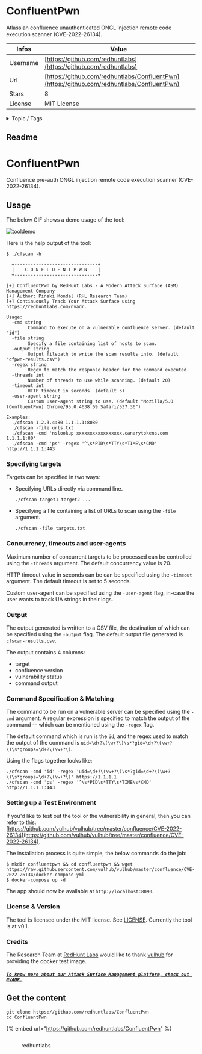 # ConfluentPwn

Atlassian confluence unauthenticated ONGL injection remote code execution scanner (CVE-2022-26134).

| Infos    | Value                                                              |
| -------- | -------------------------------------------------------------------|
| Username | [https://github.com/redhuntlabs](https://github.com/redhuntlabs) |
| Url      | [https://github.com/redhuntlabs/ConfluentPwn](https://github.com/redhuntlabs/ConfluentPwn)                                               |
| Stars    | 8                                                          |
| License  | MIT License                                                        |

<details>

<summary>Topic / Tags</summary>



</details>

## Readme

# ConfluentPwn
Confluence pre-auth ONGL injection remote code execution scanner (CVE-2022-26134).

## Usage
The below GIF shows a demo usage of the tool:

![tooldemo](https://user-images.githubusercontent.com/39941993/172548712-6bf81497-99ec-48c2-b076-d8a472c85a1f.gif)


Here is the help output of the tool:
```
$ ./cfscan -h

  +-------------------------------+
  |    C O N F L U E N T P W N    |
  +-------------------------------+

[+] ConfluentPwn by RedHunt Labs - A Modern Attack Surface (ASM) Management Company
[+] Author: Pinaki Mondal (RHL Research Team)
[+] Continuously Track Your Attack Surface using https://redhuntlabs.com/nvadr.

Usage:
  -cmd string
        Command to execute on a vulnerable confluence server. (default "id")
  -file string
        Specify a file containing list of hosts to scan.
  -output string
        Output filepath to write the scan results into. (default "cfpwn-results.csv")
  -regex string
        Regex to match the response header for the command executed.
  -threads int
        Number of threads to use while scanning. (default 20)
  -timeout int
        HTTP timeout in seconds. (default 5)
  -user-agent string
        Custom user-agent string to use. (default "Mozilla/5.0 (ConfluentPwn) Chrome/95.0.4638.69 Safari/537.36")

Examples:
  ./cfscan 1.2.3.4:80 1.1.1.1:8080
  ./cfscan -file urls.txt
  ./cfscan -cmd 'nslookup xxxxxxxxxxxxxxxxx.canarytokens.com 1.1.1.1:80'
  ./cfscan -cmd 'ps' -regex '^\s*PID\s*TTY\s*TIME\s*CMD' http://1.1.1.1:443
```

### Specifying targets
Targets can be specified in two ways:
- Specifying URLs directly via command line.
    ```
    ./cfscan target1 target2 ...
    ```
- Specifying a file containing a list of URLs to scan using the `-file` argument.
    ```
    ./cfscan -file targets.txt
    ```

### Concurrency, timeouts and user-agents
Maximum number of concurrent targets to be processed can be controlled using the `-threads` argument. The default concurrency value is 20.

HTTP timeout value in seconds can be can be specified using the `-timeout` argument. The default timeout is set to 5 seconds.

Custom user-agent can be specified using the `-user-agent` flag, in-case the user wants to track UA strings in their logs.

### Output
The output generated is written to a CSV file, the destination of which can be specified using the `-output` flag. The default output file generated is `cfscan-results.csv`.

The output contains 4 columns:
- target
- confluence version
- vulnerability status
- command output

### Command Specification & Matching
The command to be run on a vulnerable server can be specified using the `-cmd` argument. A regular expression is specified to match the output of the command -- which can be mentioned using the `-regex` flag.

The default command which is run is the `id`, and the regex used to match the output of the command is `uid=\d+?\(\w+?\)\s*?gid=\d+?\(\w+?\)\s*groups=\d+?\(\w+?\)`.

Using the flags together looks like:
```
./cfscan -cmd 'id' -regex 'uid=\d+?\(\w+?\)\s*?gid=\d+?\(\w+?\)\s*groups=\d+?\(\w+?\)' https://1.1.1.1
./cfscan -cmd 'ps' -regex '^\s*PID\s*TTY\s*TIME\s*CMD' http://1.1.1.1:443
```

### Setting up a Test Environment
If you'd like to test out the tool or the vulnerability in general, then you can refer to this: [https://github.com/vulhub/vulhub/tree/master/confluence/CVE-2022-26134](https://github.com/vulhub/vulhub/tree/master/confluence/CVE-2022-26134).

The installation process is quite simple, the below commands do the job:
```
$ mkdir confluentpwn && cd confluentpwn && wget https://raw.githubusercontent.com/vulhub/vulhub/master/confluence/CVE-2022-26134/docker-compose.yml
$ docker-compose up -d
```
The app should now be available at `http://localhost:8090`.

### License & Version
The tool is licensed under the MIT license. See [LICENSE](LICENSE).
Currently the tool is at v0.1.

### Credits
The Research Team at [RedHunt Labs](https://redhuntlabs.com) would like to thank [vulhub](https://github.com/vulhub/vulhub) for providing the docker test image.

##### **[`To know more about our Attack Surface Management platform, check out NVADR.`](https://redhuntlabs.com/nvadr)**



## Get the content

```
git clone https://github.com/redhuntlabs/ConfluentPwn
cd ConfluentPwn
```

{% embed url="https://github.com/redhuntlabs/ConfluentPwn" %}

<figure><img src="https://avatars.githubusercontent.com/u/36505047?v=4" alt=""><figcaption><p>redhuntlabs</p></figcaption></figure>

